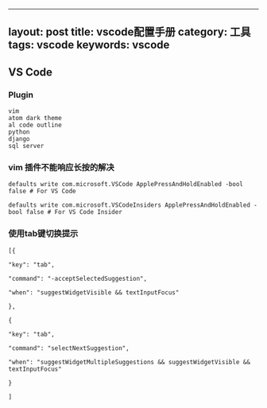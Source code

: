 
---
layout: post
title: vscode配置手册
category: 工具
tags: vscode
keywords: vscode
---

## VS Code 

### Plugin

```
vim
atom dark theme
al code outline
python
django
sql server
```

### vim 插件不能响应长按的解决

```
defaults write com.microsoft.VSCode ApplePressAndHoldEnabled -bool false # For VS Code

defaults write com.microsoft.VSCodeInsiders ApplePressAndHoldEnabled -bool false # For VS Code Insider
```

###  使用tab键切换提示

```
[{

"key": "tab",

"command": "-acceptSelectedSuggestion",

"when": "suggestWidgetVisible && textInputFocus"

},

{

"key": "tab",

"command": "selectNextSuggestion",

"when": "suggestWidgetMultipleSuggestions && suggestWidgetVisible && textInputFocus"

}

]
```